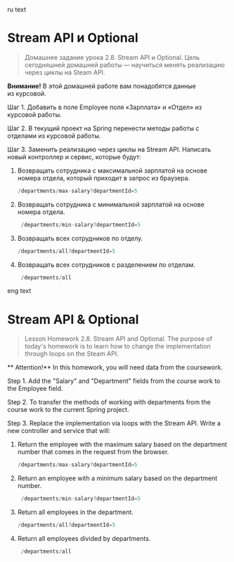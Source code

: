ru text
#  **Stream API и Optional**

> Домашнее задание урока 2.8. Stream API и Optional.
Цель сегодняшней домашней работы — научиться менять реализацию через циклы на Steam API.

**Внимание!** В этой домашней работе вам понадобятся данные из курсовой.
> 

Шаг 1. Добавить в поле Employee поля «Зарплата» и «Отдел» из курсовой работы.

Шаг 2. В текущий проект на Spring перенести методы работы с отделами из курсовой работы. 

Шаг 3. Заменить реализацию через циклы на Stream API. Написать новый контроллер и сервис, которые будут:

1. Возвращать сотрудника с максимальной зарплатой на основе номера отдела, который приходит в запрос из браузера.
    
    ```java
    /departments/max-salary?departmentId=5
    ```
    
2.  Возвращать сотрудника с минимальной зарплатой на основе номера отдела.
    
    ```java
     /departments/min-salary?departmentId=5 
    ```
    
3. Возвращать всех сотрудников по отделу. 
    
    ```java
    /departments/all?departmentId=5
    ```
    
4. Возвращать всех сотрудников с разделением по отделам.
    
    ```java
     /departments/all
    ```


eng text

# **Stream API & Optional**

> Lesson Homework 2.8. Stream API and Optional.
The purpose of today's homework is to learn how to change the implementation through loops on the Steam API.

** Attention!** In this homework, you will need data from the coursework.
> 

Step 1. Add the "Salary" and "Department" fields from the course work to the Employee field.

Step 2. To transfer the methods of working with departments from the course work to the current Spring project. 

Step 3. Replace the implementation via loops with the Stream API. Write a new controller and service that will:

1. Return the employee with the maximum salary based on the department number that comes in the request from the browser.
    
    ```java
    /departments/max-salary?departmentId=5
    ```
    
2. Return an employee with a minimum salary based on the department number.
    
    ```java
     /departments/min-salary?departmentId=5 
    ```
    
3. Return all employees in the department. 
    
    ```java
    /departments/all?departmentId=5
    ```
    
4. Return all employees divided by departments.
    
    ```java
     /departments/all
    ```
